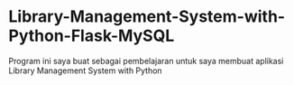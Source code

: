 # Library-Management-System-with-Python-Flask-MySQL
Program ini saya buat sebagai pembelajaran untuk saya membuat aplikasi Library Management System with Python 
